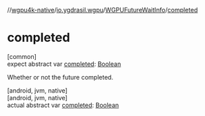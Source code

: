 //[wgpu4k-native](../../../index.md)/[io.ygdrasil.wgpu](../index.md)/[WGPUFutureWaitInfo](index.md)/[completed](completed.md)

# completed

[common]\
expect abstract var [completed](completed.md): [Boolean](https://kotlinlang.org/api/core/kotlin-stdlib/kotlin/-boolean/index.html)

Whether or not the future completed.

[android, jvm, native]\
[android, jvm, native]\
actual abstract var [completed](completed.md): [Boolean](https://kotlinlang.org/api/core/kotlin-stdlib/kotlin/-boolean/index.html)